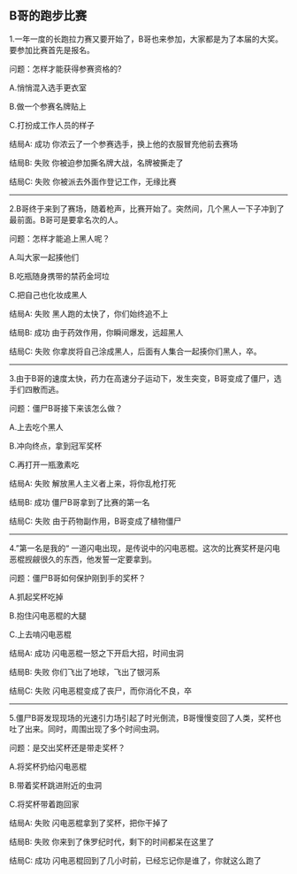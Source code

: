 B哥的跑步比赛
----------------

1.一年一度的长跑拉力赛又要开始了，B哥也来参加，大家都是为了本届的大奖。要参加比赛首先是报名。

问题：怎样才能获得参赛资格的?

A.悄悄混入选手更衣室

B.做一个参赛名牌贴上

C.打扮成工作人员的样子

结局A: 成功 你浓云了一个参赛选手，换上他的衣服冒充他前去赛场

结局B: 失败 你被迫参加撕名牌大战，名牌被撕走了

结局C: 失败 你被派去外面作登记工作，无缘比赛

-----------------------

2.B哥终于来到了赛场，随着枪声，比赛开始了。突然间，几个黑人一下子冲到了最前面。B哥可是要拿名次的人。

问题：怎样才能追上黑人呢？

A.叫大家一起揍他们

B.吃瓶随身携带的禁药金坷垃

C.把自己也化妆成黑人

结局A: 失败 黑人跑的太快了，你们始终追不上

结局B: 成功 由于药效作用，你瞬间爆发，远超黑人

结局C: 失败 你拿炭将自己涂成黑人，后面有人集合一起揍你们黑人，卒。

-----------------------

3.由于B哥的速度太快，药力在高速分子运动下，发生突变，B哥变成了僵尸，选手们四散而逃。

问题：僵尸B哥接下来该怎么做？

A.上去吃个黑人

B.冲向终点，拿到冠军奖杯

C.再打开一瓶激素吃

结局A: 失败 解放黑人主义者上来，将你乱枪打死

结局B: 成功 僵尸B哥拿到了比赛的第一名

结局C: 失败 由于药物副作用，B哥变成了植物僵尸

-----------------------

4.”第一名是我的“ 一道闪电出现，是传说中的闪电恶棍。这次的比赛奖杯是闪电恶棍觊觎很久的东西，他发誓一定要拿到。

问题：僵尸B哥如何保护刚到手的奖杯？

A.抓起奖杯吃掉

B.抱住闪电恶棍的大腿

C.上去啃闪电恶棍

结局A: 成功 闪电恶棍一怒之下开启大招，时间虫洞

结局B: 失败 你们飞出了地球，飞出了银河系

结局C: 失败 闪电恶棍变成了丧尸，而你消化不良，卒

-----------------------

5.僵尸B哥发现现场的光速引力场引起了时光倒流，B哥慢慢变回了人类，奖杯也吐了出来。同时，周围出现了多个时间虫洞。

问题：是交出奖杯还是带走奖杯？

A.将奖杯扔给闪电恶棍

B.带着奖杯跳进附近的虫洞

C.将奖杯带着跑回家

结局A: 失败 闪电恶棍拿到了奖杯，把你干掉了

结局B: 失败 你来到了侏罗纪时代，剩下的时间都呆在这里了

结局C: 成功 闪电恶棍回到了几小时前，已经忘记你是谁了，你就这么跑了